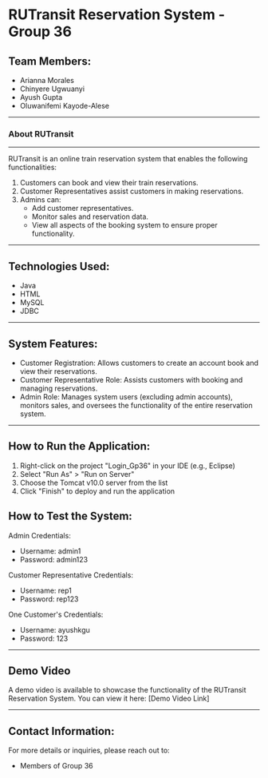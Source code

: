 RUTransit Reservation System - Group 36
====================================

Team Members:
-------------
- Arianna Morales
- Chinyere Ugwuanyi
- Ayush Gupta
- Oluwanifemi Kayode-Alese

----------------------------------------

### About RUTransit
---------------
RUTransit is an online train reservation system that enables the following functionalities:

1. Customers can book and view their train reservations.
2. Customer Representatives assist customers in making reservations.
3. Admins can:
   - Add customer representatives.
   - Monitor sales and reservation data.
   - View all aspects of the booking system to ensure proper functionality.

----------------------------------------

Technologies Used:
------------------
- Java
- HTML
- MySQL
- JDBC

----------------------------------------

System Features:
----------------
- Customer Registration: Allows customers to create an account book and view their reservations.
- Customer Representative Role: Assists customers with booking and managing reservations.
- Admin Role: Manages system users (excluding admin accounts), monitors sales, and oversees the functionality of the entire reservation system.

----------------------------------------

How to Run the Application:
---------------------------
1) Right-click on the project "Login_Gp36" in your IDE (e.g., Eclipse)
2) Select "Run As" > "Run on Server"
3) Choose the Tomcat v10.0 server from the list
4) Click "Finish" to deploy and run the application

How to Test the System:
------------------------
Admin Credentials:
- Username: admin1
- Password: admin123

Customer Representative Credentials:
- Username: rep1
- Password: rep123

One Customer's Credentials:
- Username: ayushkgu
- Password: 123

----------------------------------------

Demo Video
-----------
A demo video is available to showcase the functionality of the RUTransit Reservation System. You can view it here: [Demo Video Link]

----------------------------------------

Contact Information:
--------------------
For more details or inquiries, please reach out to:
- Members of Group 36

